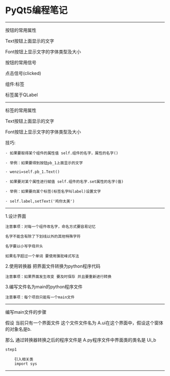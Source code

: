 # PyQt5编程笔记

---------------------------

按钮的常用属性

Text按钮上面显示的文字

Font按钮上显示文字的字体类型及大小

按钮的常用信号

点击信号(clicked)

组件:标签

标签属于QLabel

---------------------------

标签的常用属性

Text按钮上面显示的文字

Font按钮上显示文字的字体类型及大小

技巧:

    · 如果要取得某个组件的属性值 self.组件的名字，属性的名字()

    · 举例：如果要得到按钮pb_1上面显示的文字

    · wenzi=self.pb_1.Text()

    · 如果要对某个属性进行赋值 self.组件的名字.set属性的名字(值)

    · 举例：如果要向某个标签(标签名字叫label)设置文字

    · self.label,setText('鸡你太美')

---------------------------

1.设计界面

    注意事项：对每一个组件改名字，命名方式要容易记忆

    名字不能含有除了下划线以外的其他特殊字符

    名字要以小写字母开头

    如果名字超过一个单词 要使用骆驼峰式写法

2.使用转换器 把界面文件转换为python程序代码

    注意事项：如果界面发生改变 要及时保存 并且要重新进行转换

3.编写文件名为main的python程序文件

    注意事项：每个项目只能有一个main文件

---------------------------

编写main文件的步骤

假设 当前只有一个界面文件 这个文件文件名为 A.ui在这个界面中，假设这个窗体的对象名是b.

那么 通过转换器转换之后的程序文件是 A.py程序文件中界面类的类名是 Ui_b

    step1

        引入相关类
        import sys

---------------------------